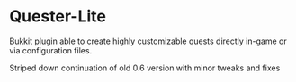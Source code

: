 Quester-Lite
=======
Bukkit plugin able to create highly customizable quests directly in-game or via configuration files.

Striped down continuation of old 0.6 version with minor tweaks and fixes



